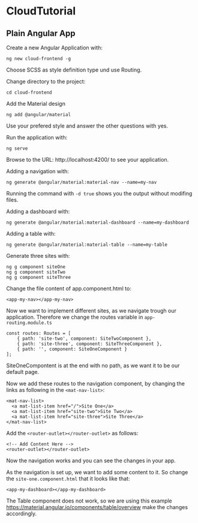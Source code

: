 # CloudTutorial #

## Plain Angular App ##
Create a new Angular Application with:

    ng new cloud-frontend -g

Choose SCSS as style definition type und use Routing.

Change directory to the project:

    cd cloud-frontend

Add the Material design

    ng add @angular/material

Use your prefered style and answer the other questions with yes.

Run the application with:

    ng serve

Browse to the URL: http://localhost:4200/ to see your application.

Adding a navigation with:

    ng generate @angular/material:material-nav --name=my-nav

Running the command with `-d true` shows you the output without modifing files.

Adding a dashboard with:

    ng generate @angular/material:material-dashboard --name=my-dashboard

Adding a table with:

    ng generate @angular/material:material-table --name=my-table

Generate three sites with:

    ng g component siteOne
    ng g component siteTwo
    ng g component siteThree

Change the file content of app.component.html to:

    <app-my-nav></app-my-nav>

Now we want to implement different sites, as we navigate trough our application. Therefore we change the routes variable in `app-routing.module.ts`

    const routes: Routes = [
        { path: 'site-two', component: SiteTwoComponent },
        { path: 'site-three', component: SiteThreeComponent },
        { path: '', component: SiteOneComponent }
    ];

SiteOneCompontent is at the end with no path, as we want it to be our default page.

Now we add these routes to the navigation component, by changing the links as following in the `<mat-nav-list>`:

    <mat-nav-list>
      <a mat-list-item href="/">Site One</a>
      <a mat-list-item href="site-two">Site Two</a>
      <a mat-list-item href="site-three">Site Three</a>
    </mat-nav-list>

Add the `<router-outlet></router-outlet>` as follows:

    <!-- Add Content Here -->
    <router-outlet></router-outlet>

Now the navigation works and you can see the changes in your app.

As the navigation is set up, we want to add some content to it. So change the `site-one.component.html` that it looks like that:

    <app-my-dashboard></app-my-dashboard>

The Table component does not work, so we are using this example https://material.angular.io/components/table/overview make the changes accordingly.